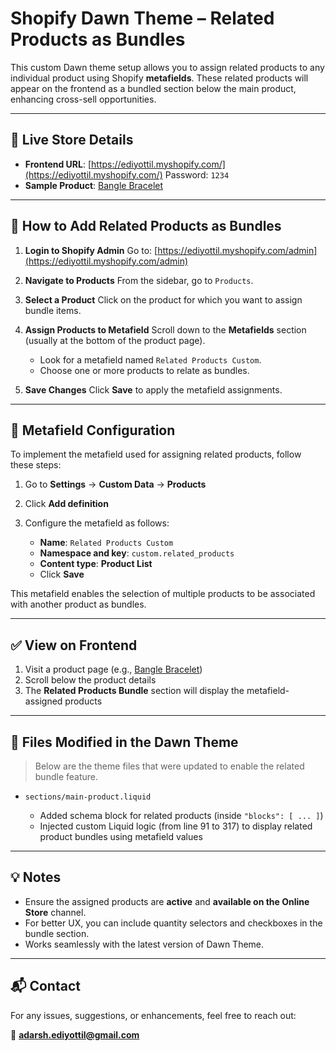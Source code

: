 # Shopify Dawn Theme – Related Products as Bundles

This custom Dawn theme setup allows you to assign related products to any individual product using Shopify **metafields**. These related products will appear on the frontend as a bundled section below the main product, enhancing cross-sell opportunities.

---

## 🛒 Live Store Details

* **Frontend URL**: [https://ediyottil.myshopify.com/](https://ediyottil.myshopify.com/)
  Password: `1234`
* **Sample Product**: [Bangle Bracelet](https://ediyottil.myshopify.com/products/bangle-bracelet)

---

## 🔧 How to Add Related Products as Bundles

1. **Login to Shopify Admin**
   Go to: [https://ediyottil.myshopify.com/admin](https://ediyottil.myshopify.com/admin)

2. **Navigate to Products**
   From the sidebar, go to `Products`.

3. **Select a Product**
   Click on the product for which you want to assign bundle items.

4. **Assign Products to Metafield**
   Scroll down to the **Metafields** section (usually at the bottom of the product page).

   * Look for a metafield named `Related Products Custom`.
   * Choose one or more products to relate as bundles.

5. **Save Changes**
   Click **Save** to apply the metafield assignments.

---

## 🧱 Metafield Configuration

To implement the metafield used for assigning related products, follow these steps:

1. Go to **Settings** → **Custom Data** → **Products**
2. Click **Add definition**
3. Configure the metafield as follows:

   * **Name**: `Related Products Custom`
   * **Namespace and key**: `custom.related_products`
   * **Content type**: **Product List**
   * Click **Save**

This metafield enables the selection of multiple products to be associated with another product as bundles.

---

## ✅ View on Frontend

1. Visit a product page (e.g., [Bangle Bracelet](https://ediyottil.myshopify.com/products/bangle-bracelet))
2. Scroll below the product details
3. The **Related Products Bundle** section will display the metafield-assigned products

---

## 📂 Files Modified in the Dawn Theme

> Below are the theme files that were updated to enable the related bundle feature.

* `sections/main-product.liquid`

  * Added schema block for related products (inside `"blocks": [ ... ]`)
  * Injected custom Liquid logic (from line 91 to 317) to display related product bundles using metafield values

---

## 💡 Notes

* Ensure the assigned products are **active** and **available on the Online Store** channel.
* For better UX, you can include quantity selectors and checkboxes in the bundle section.
* Works seamlessly with the latest version of Dawn Theme.

---

## 📬 Contact

For any issues, suggestions, or enhancements, feel free to reach out:

📧 **[adarsh.ediyottil@gmail.com](mailto:adarsh.ediyottil@gmail.com)**

